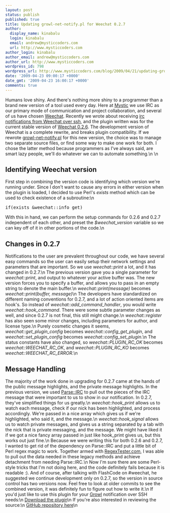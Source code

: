 ```yaml
---
layout: post
status: publish
published: true
title: Updating growl-net-notify.pl for Weechat 0.2.7
author:
  display_name: kinabalu
  login: kinabalu
  email: andrew@mysticcoders.com
  url: http://www.mysticcoders.com
author_login: kinabalu
author_email: andrew@mysticcoders.com
author_url: http://www.mysticcoders.com
wordpress_id: 798
wordpress_url: http://www.mysticcoders.com/blog/2009/04/21/updating-growl-net-notifypl-for-weechat-027/
date: '2009-04-23 09:00:17 +0000'
date_gmt: '2009-04-23 16:00:17 +0000'
comments: true
---
```

Humans love shiny. And there's nothing more shiny to a programmer than a brand new version of a tool used every day. Here at <a href="http://www.mysticcoders.com">Mystic</a> we use IRC as our primary mode of communication and project collaboration, and several of us have chosen <a href="http://weechat.flashtux.org" title="Weechat" target="_blank">Weechat</a>. Recently we wrote about receiving <a href="http://www.mysticcoders.com/blog/2009/04/15/irc-notifications-over-ssh-using-socat-and-growl/" title="IRC Notifications over SSH using socat and growl" target="_top">irc notifications from Weechat over ssh</a>, and the plugin written was for the current stable version of <a href="http://weechat.flashtux.org/download.php" title="Weechat 0.2.6 download" target="_blank">Weechat 0.2.6</a>. The development version of Weechat is a complete rewrite, and breaks plugin compatibility. If we rewrote <a href="http://www.mysticcoders.com/apps/growl-notify/" title="growl-net-notify plugin" target="_blank">growl-net-notify.pl</a> for this new version, the choice was to manage two separate source files, or find some way to make one work for both. I chose the latter method because programmers as I've always said, are smart lazy people, we'll do whatever we can to automate something.\n
<a id="more"></a><a id="more-798"></a>\n
<h2>Identifying Weechat version</h2>
First step in combining the version code is identifying which version we're running under. Since I don't want to cause any errors in either version when the plugin is loaded, I decided to use Perl's <em>exists</em> method which can be used to check existence of a subroutine:\n
<pre>if(exists &amp;weechat::info_get)</pre>
With this in hand, we can perform the setup commands for 0.2.6 and 0.2.7 independent of each other, and preset the <em>$weechat_version</em> variable so we can key off of it in other portions of the code.\n
<h2>Changes in 0.2.7</h2>
Notifications to the user are prevalent throughout our code, we have several easy commands so the user can easily setup their network settings and parameters that are important. So we use <em>weechat::print</em> a lot, and it has changed in 0.2.7.\n
The previous version gave you a single parameter for <em>weechat::print</em>, and output to whatever your active buffer was. The new version forces you to specify a buffer, and allows you to pass in an empty string to denote the main buffer.\n
<em>weechat::print(message)</em> becomes <em>weechat::print(buffer, message)</em>\n
The developers have standardized on different naming conventions for 0.2.7, and a lot of action oriented items are hook's. So instead of <em>weechat::add_command_handler</em>, you would write <em>weechat::hook_command</em>. There were some subtle parameter changes as well, and since 0.2.7 is not final, this still might change.\n
<em>weechat::register</em> has also seen some minor changes, including parameters for author, and license type.\n
Purely cosmetic changes it seems, <em>weechat::get_plugin_config</em> becomes <em>weechat::config_get_plugin</em>, and <em>weechat::set_plugin_config</em> becomes <em>weechat::config_set_plugin</em>.\n
The status constants have also changed, so <em>weechat::PLUGIN_RC_OK</em> becomes <em>weechat::WEECHAT_RC_OK</em>, and <em>weechat::PLUGIN_RC_KO</em> becomes <em>weechat::WEECHAT_RC_ERROR</em>.\n
<h2>Message Handling</h2>
The majority of the work done in upgrading for 0.2.7 came at the hands of the public message highlights, and the private message highlights. In the previous version, we used <a href="http://search.cpan.org/~bingos/Parse-IRC-1.12/" title="Parse::IRC" target="_blank">Parse::IRC</a> to pull out the pieces of the IRC message that were important to us to show in our notification. In 0.2.7, they've simplified things for us greatly.\n
<em>weechat::hook_print</em> allows us to watch each message, check if our nick has been highlighted, and process accordingly. We're passed in a nice array which gives us if we're highlighted, who said it, and the message.\n
<em>weechat::hook_signal</em> allows us to watch private messages, and gives us a string separated by a tab with the nick that is private messaging, and the message. We might have liked it if we got a nice fancy array passed in just like hook_print gives us, but this works out just fine.\n
Because we were writing this for both 0.2.6 and 0.2.7, I wanted to get rid of the dependency on Parse::IRC and put a little bit of Perl regex magic to work. Together armed with <a href="http://www.regextester.com" title="RegexTester.com" target="_blank">RegexTester.com</a>, I was able to pull out the data needed in these legacy methods and achieve detachment from needing Parse::IRC.\n
Now I'm sure there are some Perl-style tricks that I'm not doing here, and the code definitely fails because it is readable :). And of course, after talking with FlashCode on #weechat, he suggested we continue development only on 0.2.7, so the version in source control has two versions now. Feel free to look at older commits to see the combined version, it was definitely fun to figure out how to write it.\n
If you'd just like to use this plugin for your <a href="http://growl.info" title="Growl" target="_blank">Growl</a> notification over SSH needs:\n
<a href="http://www.mysticcoders.com/apps/growl-notify/" title="growl-net-notify plugin" target="_blank">Download the plugin</a>\n
If you're also interested in reviewing the source:\n
<a href="http://github.com/kinabalu/weechat-plugins/tree/master" title="GitHub Repository for Weechat Plugin" target="_blank">GitHub repository here</a>\n
